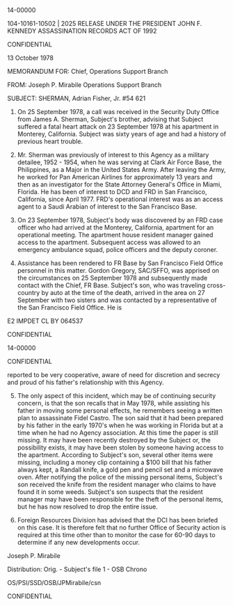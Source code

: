 14-00000

104-10161-10502 | 2025 RELEASE UNDER THE PRESIDENT JOHN F. KENNEDY ASSASSINATION RECORDS ACT OF 1992

CONFIDENTIAL

13 October 1978

MEMORANDUM FOR: Chief, Operations Support Branch

FROM: Joseph P. Mirabile
Operations Support Branch

SUBJECT: SHERMAN, Adrian Fisher, Jr.
#54 621

1. On 25 September 1978, a call was received in the Security Duty Office from James A. Sherman, Subject's brother, advising that Subject suffered a fatal heart attack on 23 September 1978 at his apartment in Monterey, California. Subject was sixty years of age and had a history of previous heart trouble.

2. Mr. Sherman was previously of interest to this Agency as a military detailee, 1952 - 1954, when he was serving at Clark Air Force Base, the Philippines, as a Major in the United States Army. After leaving the Army, he worked for Pan American Airlines for approximately 13 years and then as an investigator for the State Attorney General's Office in Miami, Florida. He has been of interest to DCD and FRD in San Francisco, California, since April 1977. FRD's operational interest was as an access agent to a Saudi Arabian of interest to the San Francisco Base.

3. On 23 September 1978, Subject's body was discovered by an FRD case officer who had arrived at the Monterey, California, apartment for an operational meeting. The apartment house resident manager gained access to the apartment. Subsequent access was allowed to an emergency ambulance squad, police officers and the deputy coroner.

4. Assistance has been rendered to FR Base by San Francisco Field Office personnel in this matter. Gordon Gregory, SAC/SFFO, was apprised on the circumstances on 25 September 1978 and subsequently made contact with the Chief, FR Base. Subject's son, who was traveling cross-country by auto at the time of the death, arrived in the area on 27 September with two sisters and was contacted by a representative of the San Francisco Field Office. He is

E2 IMPDET
CL BY 064537

CONFIDENTIAL

14-00000

CONFIDENTIAL

reported to be very cooperative, aware of need for discretion and secrecy and proud of his father's relationship with this Agency.

5. The only aspect of this incident, which may be of continuing security concern, is that the son recalls that in May 1978, while assisting his father in moving some personal effects, he remembers seeing a written plan to assassinate Fidel Castro. The son said that it had been prepared by his father in the early 1970's when he was working in Florida but at a time when he had no Agency association. At this time the paper is still missing. It may have been recently destroyed by the Subject or, the possibility exists, it may have been stolen by someone having access to the apartment. According to Subject's son, several other items were missing, including a money clip containing a $100 bill that his father always kept, a Randall knife, a gold pen and pencil set and a microwave oven. After notifying the police of the missing personal items, Subject's son received the knife from the resident manager who claims to have found it in some weeds. Subject's son suspects that the resident manager may have been responsible for the theft of the personal items, but he has now resolved to drop the entire issue.

6. Foreign Resources Division has advised that the DCI has been briefed on this case. It is therefore felt that no further Office of Security action is required at this time other than to monitor the case for 60-90 days to determine if any new developments occur.

Joseph P. Mirabile

Distribution:
Orig. - Subject's file
1 - OSB Chrono

OS/PSI/SSD/OSB/JPMirabile/csn

CONFIDENTIAL

